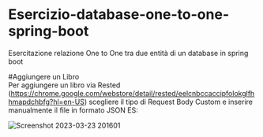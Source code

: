 # Esercizio-database-one-to-one-spring-boot
Esercitazione relazione One to One tra due entità di un database in spring boot

#Aggiungere un Libro  
Per aggiungere un libro via Rested (https://chrome.google.com/webstore/detail/rested/eelcnbccaccipfolokglfhhmapdchbfg?hl=en-US)
scegliere il tipo di Request Body Custom e inserire manualmente il file in formato JSON
ES:

![Screenshot 2023-03-23 201601](https://user-images.githubusercontent.com/79428202/227324084-862a732a-1907-4aea-9379-a7b8a852d7ea.png)
